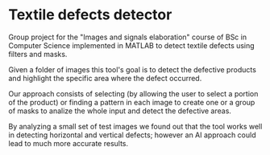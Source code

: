 # Textile defects detector
Group project for the "Images and signals elaboration" course of BSc in Computer Science implemented in MATLAB to detect textile defects using filters and masks.

Given a folder of images this tool's goal is to detect the defective products and highlight the specific area where the defect occurred.

Our approach consists of selecting (by allowing the user to select a portion of the product) or finding a pattern in each image to create one or a group of masks to analize the whole input and detect the defective areas.

By analyzing a small set of test images we found out that the tool works well in detecting horizontal and vertical defects; however an AI approach could lead to much more accurate results.

